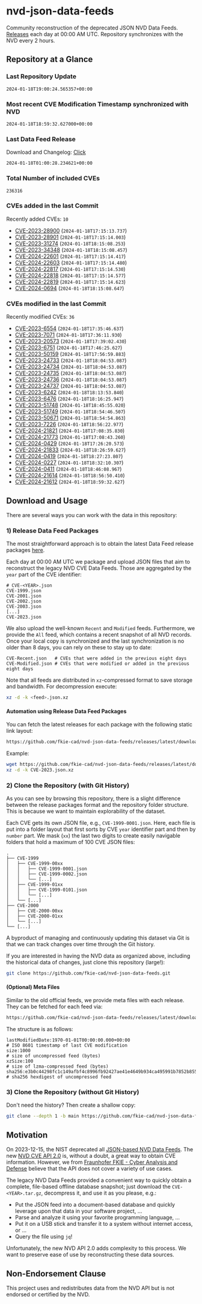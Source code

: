 # nvd-json-data-feeds

Community reconstruction of the deprecated JSON NVD Data Feeds. 
[Releases](https://github.com/fkie-cad/nvd-json-data-feeds/releases/latest) each day at 00:00 AM UTC.
Repository synchronizes with the NVD every 2 hours.

## Repository at a Glance

### Last Repository Update

```plain
2024-01-18T19:00:24.565357+00:00
```

### Most recent CVE Modification Timestamp synchronized with NVD

```plain
2024-01-18T18:59:32.627000+00:00
```

### Last Data Feed Release

Download and Changelog: [Click](https://github.com/fkie-cad/nvd-json-data-feeds/releases/latest)

```plain
2024-01-18T01:00:28.234621+00:00
```

### Total Number of included CVEs

```plain
236316
```

### CVEs added in the last Commit

Recently added CVEs: `10`

* [CVE-2023-28900](CVE-2023/CVE-2023-289xx/CVE-2023-28900.json) (`2024-01-18T17:15:13.737`)
* [CVE-2023-28901](CVE-2023/CVE-2023-289xx/CVE-2023-28901.json) (`2024-01-18T17:15:14.003`)
* [CVE-2023-31274](CVE-2023/CVE-2023-312xx/CVE-2023-31274.json) (`2024-01-18T18:15:08.253`)
* [CVE-2023-34348](CVE-2023/CVE-2023-343xx/CVE-2023-34348.json) (`2024-01-18T18:15:08.457`)
* [CVE-2024-22601](CVE-2024/CVE-2024-226xx/CVE-2024-22601.json) (`2024-01-18T17:15:14.417`)
* [CVE-2024-22603](CVE-2024/CVE-2024-226xx/CVE-2024-22603.json) (`2024-01-18T17:15:14.480`)
* [CVE-2024-22817](CVE-2024/CVE-2024-228xx/CVE-2024-22817.json) (`2024-01-18T17:15:14.530`)
* [CVE-2024-22818](CVE-2024/CVE-2024-228xx/CVE-2024-22818.json) (`2024-01-18T17:15:14.577`)
* [CVE-2024-22819](CVE-2024/CVE-2024-228xx/CVE-2024-22819.json) (`2024-01-18T17:15:14.623`)
* [CVE-2024-0694](CVE-2024/CVE-2024-06xx/CVE-2024-0694.json) (`2024-01-18T18:15:08.647`)


### CVEs modified in the last Commit

Recently modified CVEs: `36`

* [CVE-2023-6554](CVE-2023/CVE-2023-65xx/CVE-2023-6554.json) (`2024-01-18T17:35:46.637`)
* [CVE-2023-7071](CVE-2023/CVE-2023-70xx/CVE-2023-7071.json) (`2024-01-18T17:36:11.930`)
* [CVE-2023-20573](CVE-2023/CVE-2023-205xx/CVE-2023-20573.json) (`2024-01-18T17:39:02.430`)
* [CVE-2023-6751](CVE-2023/CVE-2023-67xx/CVE-2023-6751.json) (`2024-01-18T17:46:25.627`)
* [CVE-2023-50159](CVE-2023/CVE-2023-501xx/CVE-2023-50159.json) (`2024-01-18T17:56:59.883`)
* [CVE-2023-24733](CVE-2023/CVE-2023-247xx/CVE-2023-24733.json) (`2024-01-18T18:04:53.087`)
* [CVE-2023-24734](CVE-2023/CVE-2023-247xx/CVE-2023-24734.json) (`2024-01-18T18:04:53.087`)
* [CVE-2023-24735](CVE-2023/CVE-2023-247xx/CVE-2023-24735.json) (`2024-01-18T18:04:53.087`)
* [CVE-2023-24736](CVE-2023/CVE-2023-247xx/CVE-2023-24736.json) (`2024-01-18T18:04:53.087`)
* [CVE-2023-24737](CVE-2023/CVE-2023-247xx/CVE-2023-24737.json) (`2024-01-18T18:04:53.087`)
* [CVE-2023-6242](CVE-2023/CVE-2023-62xx/CVE-2023-6242.json) (`2024-01-18T18:13:53.840`)
* [CVE-2023-6476](CVE-2023/CVE-2023-64xx/CVE-2023-6476.json) (`2024-01-18T18:16:25.947`)
* [CVE-2023-51748](CVE-2023/CVE-2023-517xx/CVE-2023-51748.json) (`2024-01-18T18:45:55.020`)
* [CVE-2023-51749](CVE-2023/CVE-2023-517xx/CVE-2023-51749.json) (`2024-01-18T18:54:46.507`)
* [CVE-2023-50671](CVE-2023/CVE-2023-506xx/CVE-2023-50671.json) (`2024-01-18T18:54:54.863`)
* [CVE-2023-7226](CVE-2023/CVE-2023-72xx/CVE-2023-7226.json) (`2024-01-18T18:56:22.977`)
* [CVE-2024-21821](CVE-2024/CVE-2024-218xx/CVE-2024-21821.json) (`2024-01-18T17:08:35.830`)
* [CVE-2024-21773](CVE-2024/CVE-2024-217xx/CVE-2024-21773.json) (`2024-01-18T17:08:43.260`)
* [CVE-2024-0429](CVE-2024/CVE-2024-04xx/CVE-2024-0429.json) (`2024-01-18T17:26:20.573`)
* [CVE-2024-21833](CVE-2024/CVE-2024-218xx/CVE-2024-21833.json) (`2024-01-18T18:26:59.627`)
* [CVE-2024-0419](CVE-2024/CVE-2024-04xx/CVE-2024-0419.json) (`2024-01-18T18:27:23.807`)
* [CVE-2024-0227](CVE-2024/CVE-2024-02xx/CVE-2024-0227.json) (`2024-01-18T18:32:10.307`)
* [CVE-2024-0411](CVE-2024/CVE-2024-04xx/CVE-2024-0411.json) (`2024-01-18T18:46:08.967`)
* [CVE-2024-21614](CVE-2024/CVE-2024-216xx/CVE-2024-21614.json) (`2024-01-18T18:56:50.410`)
* [CVE-2024-21612](CVE-2024/CVE-2024-216xx/CVE-2024-21612.json) (`2024-01-18T18:59:32.627`)


## Download and Usage

There are several ways you can work with the data in this repository:

### 1) Release Data Feed Packages

The most straightforward approach is to obtain the latest Data Feed release packages [here](https://github.com/fkie-cad/nvd-json-data-feeds/releases/latest).

Each day at 00:00 AM UTC we package and upload JSON files that aim to reconstruct the legacy NVD CVE Data Feeds.
Those are aggregated by the `year` part of the CVE identifier:

```
# CVE-<YEAR>.json
CVE-1999.json
CVE-2001.json
CVE-2002.json
CVE-2003.json
[...]
CVE-2023.json
```

We also upload the well-known `Recent` and `Modified` feeds.
Furthermore, we provide the `All` feed, which contains a recent snapshot of all NVD records.
Once your local copy is synchronized and the last synchronization is no older than 8 days, you can rely on these to stay up to date:

```plain
CVE-Recent.json   # CVEs that were added in the previous eight days
CVE-Modified.json # CVEs that were modified or added in the previous eight days
```

Note that all feeds are distributed in `xz`-compressed format to save storage and bandwidth.
For decompression execute:

```sh
xz -d -k <feed>.json.xz
```


#### Automation using Release Data Feed Packages

You can fetch the latest releases for each package with the following static link layout:

```sh
https://github.com/fkie-cad/nvd-json-data-feeds/releases/latest/download/CVE-<YEAR>.json.xz
```

Example:

```sh
wget https://github.com/fkie-cad/nvd-json-data-feeds/releases/latest/download/CVE-2023.json.xz
xz -d -k CVE-2023.json.xz
```



### 2) Clone the Repository (with Git History)

As you can see by browsing this repository, there is a slight difference between the release packages format and the repository folder structure.
This is because we want to maintain explorability of the dataset.

Each CVE gets its own JSON file, e.g., `CVE-1999-0001.json`.
Here, each file is put into a folder layout that first sorts by CVE `year` identifier part and then by `number` part.
We mask (`xx`) the last two digits to create easily navigable folders that hold a maximum of 100 CVE JSON files:

```plain
.
├── CVE-1999
│   ├── CVE-1999-00xx
│   │   ├── CVE-1999-0001.json
│   │   ├── CVE-1999-0002.json
│   │   └── [...]
│   ├── CVE-1999-01xx
│   │   ├── CVE-1999-0101.json
│   │   └── [...]
│   └── [...]
├── CVE-2000
│   ├── CVE-2000-00xx
│   ├── CVE-2000-01xx
│   └── [...]
└── [...]
```

A byproduct of managing and continuously updating this dataset via Git is that we can track changes over time through the Git history.

If you are interested in having the NVD data as organized above, including the historical data of changes, just clone this repository (large!):

```sh
git clone https://github.com/fkie-cad/nvd-json-data-feeds.git
```

#### (Optional) Meta Files

Similar to the old official feeds, we provide meta files with each release. They can be fetched for each feed via:

```sh
https://github.com/fkie-cad/nvd-json-data-feeds/releases/latest/download/CVE-<YEAR>.meta
```

The structure is as follows:

```plain
lastModifiedDate:1970-01-01T00:00:00.000+00:00                          # ISO 8601 timestamp of last CVE modification
size:1000                                                               # size of uncompressed feed (bytes)
xzSize:100                                                              # size of lzma-compressed feed (bytes)
sha256:e3b0c44298fc1c149afbf4c8996fb92427ae41e4649b934ca495991b7852b855 # sha256 hexdigest of uncompressed feed
```


### 3) Clone the Repository (without Git History)

Don't need the history? Then create a shallow copy:

```sh
git clone --depth 1 -b main https://github.com/fkie-cad/nvd-json-data-feeds.git
```

## Motivation

On 2023-12-15, the NIST deprecated all [JSON-based NVD Data Feeds](https://nvd.nist.gov/vuln/data-feeds#divRetirementBanner-1).
The new [NVD CVE API 2.0](https://nvd.nist.gov/developers/vulnerabilities) is, without a doubt, a great way to obtain CVE information.
However, we from [Fraunhofer FKIE - Cyber Analysis and Defense](https://www.fkie.fraunhofer.de/en/departments/cad.html) believe that the API does not cover a variety of use cases.

The legacy NVD Data Feeds provided a convenient way to quickly obtain a complete, file-based offline database snapshot; just download the `CVE-<YEAR>.tar.gz`, decompress it, and use it as you please, e.g.:

* Put the JSON feed into a document-based database and quickly leverage upon that data in your software project, ...
* Parse and analyze it using your favorite programming language, ...
* Put it on a USB stick and transfer it to a system without internet access, or ...
* Query the file using `jq`!

Unfortunately, the new NVD API 2.0 adds complexity to this process.
We want to preserve ease of use by reconstructing these data sources.

## Non-Endorsement Clause

This project uses and redistributes data from the NVD API but is not endorsed or certified by the NVD.